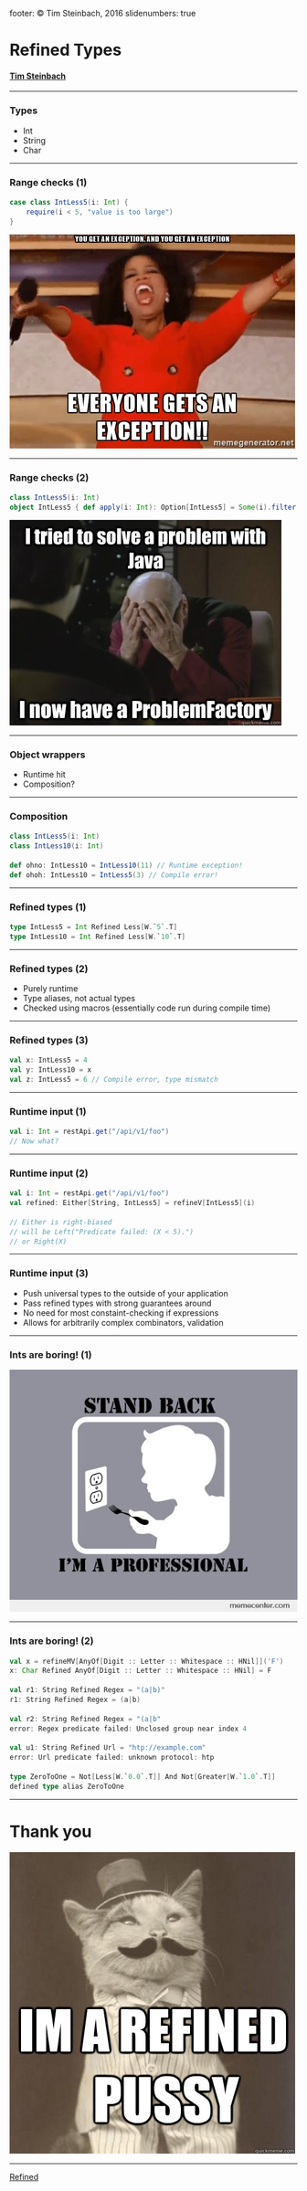 footer: © Tim Steinbach, 2016
slidenumbers: true

# Refined Types

#### [Tim Steinbach](http://nequissimus.com)

---

### Types

- Int
- String
- Char

---

### Range checks (1)

```scala
case class IntLess5(i: Int) {
    require(i < 5, "value is too large")
}
```

![left fit](./exceptions.jpg)

---

### Range checks (2)

```scala
class IntLess5(i: Int)
object IntLess5 { def apply(i: Int): Option[IntLess5] = Some(i).filter(_ < 5).map(new IntLess5(_)) }
```

![left fit](./factory.jpg)

---

### Object wrappers

- Runtime hit
- Composition?

---

### Composition

```scala
class IntLess5(i: Int)
class IntLess10(i: Int)

def ohno: IntLess10 = IntLess10(11) // Runtime exception!
def ohoh: IntLess10 = IntLess5(3) // Compile error!
```

---

### Refined types (1)

```scala
type IntLess5 = Int Refined Less[W.`5`.T]
type IntLess10 = Int Refined Less[W.`10`.T]
```

---

### Refined types (2)

- Purely runtime
- Type aliases, not actual types
- Checked using macros (essentially code run during compile time)

---

### Refined types (3)

```scala
val x: IntLess5 = 4
val y: IntLess10 = x
val z: IntLess5 = 6 // Compile error, type mismatch
```

---

### Runtime input (1)

```scala
val i: Int = restApi.get("/api/v1/foo")
// Now what?
```

---

### Runtime input (2)

```scala
val i: Int = restApi.get("/api/v1/foo")
val refined: Either[String, IntLess5] = refineV[IntLess5](i)

// Either is right-biased
// will be Left("Predicate failed: (X < 5).")
// or Right(X)
```

---

### Runtime input (3)

- Push universal types to the outside of your application
- Pass refined types with strong guarantees around
- No need for most constaint-checking if expressions
- Allows for arbitrarily complex combinators, validation

---

### Ints are boring! (1)

![left fit](./professional.jpg)

---

### Ints are boring! (2)

```scala
val x = refineMV[AnyOf[Digit :: Letter :: Whitespace :: HNil]]('F')
x: Char Refined AnyOf[Digit :: Letter :: Whitespace :: HNil] = F

val r1: String Refined Regex = "(a|b)"
r1: String Refined Regex = (a|b)

val r2: String Refined Regex = "(a|b"
error: Regex predicate failed: Unclosed group near index 4

val u1: String Refined Url = "htp://example.com"
error: Url predicate failed: unknown protocol: htp

type ZeroToOne = Not[Less[W.`0.0`.T]] And Not[Greater[W.`1.0`.T]]
defined type alias ZeroToOne
```

---

# Thank you

![left fit](./refined.jpg)

---

[Refined](https://github.com/fthomas/refined)
